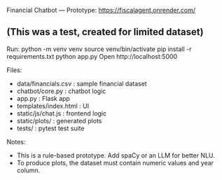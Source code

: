Financial Chatbot — Prototype: https://fiscalagent.onrender.com/

(This was a test, created for limited dataset)
--------------------------------
Run:
  python -m venv venv
  source venv/bin/activate
  pip install -r requirements.txt
  python app.py
  Open http://localhost:5000

Files:
  - data/financials.csv    : sample financial dataset
  - chatbot/core.py        : chatbot logic
  - app.py                 : Flask app
  - templates/index.html   : UI
  - static/js/chat.js      : frontend logic
  - static/plots/          : generated plots
  - tests/                 : pytest test suite

Notes:
  - This is a rule-based prototype. Add spaCy or an LLM for better NLU.
  - To produce plots, the dataset must contain numeric values and year column.

